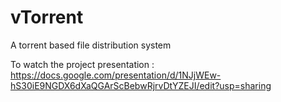 # vTorrent
A torrent based file distribution system

To watch the project presentation : https://docs.google.com/presentation/d/1NJjWEw-hS30iE9NGDX6dXaQGArScBebwRjrvDtYZEJI/edit?usp=sharing
